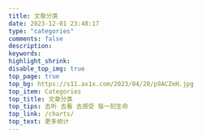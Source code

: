```yaml
---
title: 文章分类
date: 2023-12-01 23:48:17
type: "categories"
comments: false
description:
keywords:
highlight_shrink:
disable_top_img: true
top_page: true
top_bg: https://s11.ax1x.com/2023/04/20/p9ACZeH.jpg
top_item: Categories
top_title: 文章分类
top_tips: 去听 去看 去感受 每一刻生命
top_link: /charts/
top_text: 更多统计
---
```

